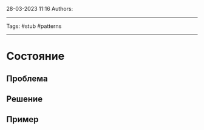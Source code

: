 28-03-2023
11:16
Authors: 
***
Tags: #stub #patterns 
***
# Состояние


## Проблема


## Решение


## Пример

